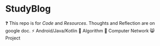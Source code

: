 # StudyBlog

❓  This repo is for *Code* and *Resources*. Thoughts and Reflection are on google doc. 
⚡ Android/Java/Kotlin
🌱 Algorithm
🔭 Computer Network
😸 Project


